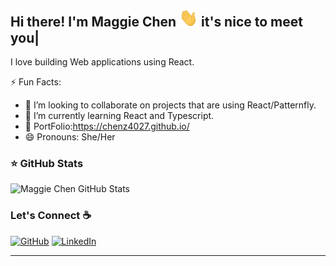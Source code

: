 ## Hi there! I'm Maggie Chen <img src="https://raw.githubusercontent.com/ABSphreak/ABSphreak/master/gifs/Hi.gif" width="30px"> it's nice to meet you|

I love building Web applications using React.

⚡ Fun Facts:
- 👯 I’m looking to collaborate on projects that are using React/Patternfly.
- 🌱 I’m currently learning React and Typescript.
- 💞️ PortFolio:https://chenz4027.github.io/
- 😄 Pronouns: She/Her

 ### ⭐ GitHub Stats

 <p> 
    <img src="https://github-readme-stats.vercel.app/api?username=chenz4027&count_private=true&show_icons=true&theme=default&line" alt="Maggie Chen GitHub Stats" width="420"/> 
 </p>

### Let's Connect :coffee:
<p align="left">
	<a href="https://github.com/chenz4027"><img src="https://img.icons8.com/bubbles/50/000000/github.png" alt="GitHub"/></a>
	<a href="https://www.linkedin.com/in/zhixian-maggie-chen-596958118/"><img src="https://img.icons8.com/bubbles/50/000000/linkedin.png" alt="LinkedIn"/></a>
</p>

-----

<!--
**chenz4027/chenz4027** is a ✨ _special_ ✨ repository because its `README.md` (this file) appears on your GitHub profile.

Here are some ideas to get you started:

- 🔭 I’m currently working on ...
- 🌱 I’m currently learning ...
- 👯 I’m looking to collaborate on ...
- 🤔 I’m looking for help with ...
- 💬 Ask me about ...
- 📫 How to reach me: ...
- 😄 Pronouns: ...
- ⚡ Fun fact: ...
-->

